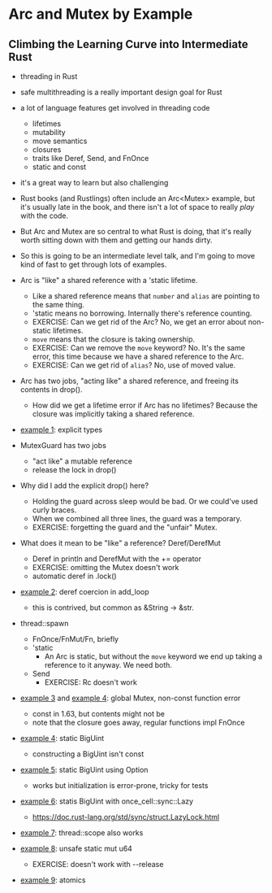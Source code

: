 # Arc and Mutex by Example
## Climbing the Learning Curve into Intermediate Rust

- threading in Rust
- safe multithreading is a really important design goal for Rust
- a lot of language features get involved in threading code
    - lifetimes
    - mutability
    - move semantics
    - closures
    - traits like Deref, Send, and FnOnce
    - static and const
- it's a great way to learn but also challenging
- Rust books (and Rustlings) often include an Arc<Mutex<T>> example, but it's
  usually late in the book, and there isn't a lot of space to really *play*
  with the code.
- But Arc and Mutex are so central to what Rust is doing, that it's really
  worth sitting down with them and getting our hands dirty.
- So this is going to be an intermediate level talk, and I'm going
  to move kind of fast to get through lots of examples.

- Arc is "like" a shared reference with a 'static lifetime.
    - Like a shared reference means that `number` and `alias` are
      pointing to the same thing.
    - 'static means no borrowing. Internally there's reference
      counting.
    - EXERCISE: Can we get rid of the Arc? No, we get an error
      about non-static lifetimes.
    - `move` means that the closure is taking ownership.
    - EXERCISE: Can we remove the `move` keyword? No. It's the same
      error, this time because we have a shared reference to the
      Arc.
    - EXERCISE: Can we get rid of `alias`? No, use of moved value.
- Arc has two jobs, "acting like" a shared reference, and freeing
  its contents in drop().
    - How did we get a lifetime error if Arc has no lifetimes?
      Because the closure was implicitly taking a shared reference.
- [example 1](examples/1.rs): explicit types
- MutexGuard has two jobs
    - "act like" a mutable reference
    - release the lock in drop()
- Why did I add the explicit drop() here?
    - Holding the guard across sleep would be bad. Or we could've
      used curly braces.
    - When we combined all three lines, the guard was a temporary.
    - EXERCISE: forgetting the guard and the "unfair" Mutex.
- What does it mean to be "like" a reference? Deref/DerefMut
    - Deref in println and DerefMut with the += operator
    - EXERCISE: omitting the Mutex doesn't work
    - automatic deref in .lock()
- [example 2](examples/2.rs): deref coercion in add\_loop
    - this is contrived, but common as &String -> &str.
- thread::spawn
    - FnOnce/FnMut/Fn, briefly
    - 'static
        - An Arc is static, but without the `move` keyword we end
          up taking a reference to it anyway. We need both.
    - Send
        - EXERCISE: Rc doesn't work
- [example 3](examples/3.rs) and [example 4](examples/4.rs): global Mutex, non-const function error
    - const in 1.63, but contents might not be
    - note that the closure goes away, regular functions impl FnOnce
- [example 4](examples/4.rs): static BigUint
    - constructing a BigUint isn't const
- [example 5](examples/5.rs): static BigUint using Option
    - works but initialization is error-prone, tricky for tests
- [example 6](examples/6.rs): statis BigUint with once\_cell::sync::Lazy
    - https://doc.rust-lang.org/std/sync/struct.LazyLock.html
- [example 7](examples/7.rs): thread::scope also works
- [example 8](examples/8.rs): unsafe static mut u64
    - EXERCISE: doesn't work with --release
- [example 9](examples/9.rs): atomics
